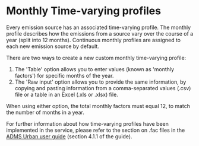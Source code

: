 # Monthly Time-varying profiles

Every emission source has an associated time-varying profile. The monthly profile describes how the emissions from a source vary over the course of a year (split into 12 months). Continuous monthly profiles are assigned to each new emission source by default.

There are two ways to create a new custom monthly time-varying profile:
1. The 'Table' option allows you to enter values (known as 'monthly factors') for specific months of the year.
2. The 'Raw input' option allows you to provide the same information, by copying and pasting information from a comma-separated values (.csv) file or a table in an Excel (.xls or .xlsx) file. 

When using either option, the total monthly factors must equal 12, to match the number of months in a year.

For further information about how time-varying profiles have been implemented in the service, please refer to the section on .fac files in the [ADMS Urban user guide](https://www.cerc.co.uk/environmental-software/assets/data/doc_userguides/CERC_ADMS-Urban5.0_User_Guide.pdf) (section 4.1.1 of the guide).

